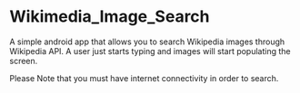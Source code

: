# Wikimedia_Image_Search
A simple android app that allows you to search Wikipedia images through Wikipedia API.  A user just starts typing and images will start populating the screen.

Please Note that you must have internet connectivity in order to search.
